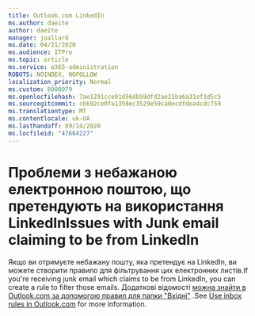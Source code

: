```yaml
---
title: Outlook.com LinkedIn
ms.author: daeite
author: daeite
manager: joallard
ms.date: 04/21/2020
ms.audience: ITPro
ms.topic: article
ms.service: o365-administration
ROBOTS: NOINDEX, NOFOLLOW
localization_priority: Normal
ms.custom: 8000079
ms.openlocfilehash: 7ae1291cce01d56db59dfd2ae21ba6a31ef1d5c5
ms.sourcegitcommit: c6692ce0fa1358ec3529e59ca0ecdfdea4cdc759
ms.translationtype: MT
ms.contentlocale: uk-UA
ms.lasthandoff: 09/14/2020
ms.locfileid: "47664227"
---
```

# <a name="issues-with-junk-email-claiming-to-be-from-linkedin"></a><span data-ttu-id="fbc02-102">Проблеми з небажаною електронною поштою, що претендують на використання LinkedIn</span><span class="sxs-lookup"><span data-stu-id="fbc02-102">Issues with Junk email claiming to be from LinkedIn</span></span>

<span data-ttu-id="fbc02-103">Якщо ви отримуєте небажану пошту, яка претендує на LinkedIn, ви можете створити правило для фільтрування цих електронних листів.</span><span class="sxs-lookup"><span data-stu-id="fbc02-103">If you're receiving junk email which claims to be from LinkedIn, you can create a rule to filter those emails.</span></span>
<span data-ttu-id="fbc02-104">Додаткові відомості [можна знайти в Outlook.com за допомогою правил для папки "Вхідні"](https://aka.ms/OutlookComInboxRules) .</span><span class="sxs-lookup"><span data-stu-id="fbc02-104">See [Use inbox rules in Outlook.com](https://aka.ms/OutlookComInboxRules) for more information.</span></span>


